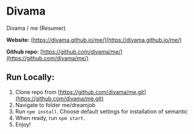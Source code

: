 # Divama
Divama / me (Resumer)

**Website:** 
[https://divama.github.io/me/](https://divama.github.io/me/)

**Github repo:**
[https://github.com/divama/me/](https://github.com/divama/me/)

## Run Locally:

1. Clone repo from [https://github.com/divama/me.git](https://github.com/divama/me.git)
2. Navigate to folder me/dreamjob
3. Run `npm install`. Choose default settings for installation of semantic
4. When ready, run `npm start`.
5. Enjoy!
